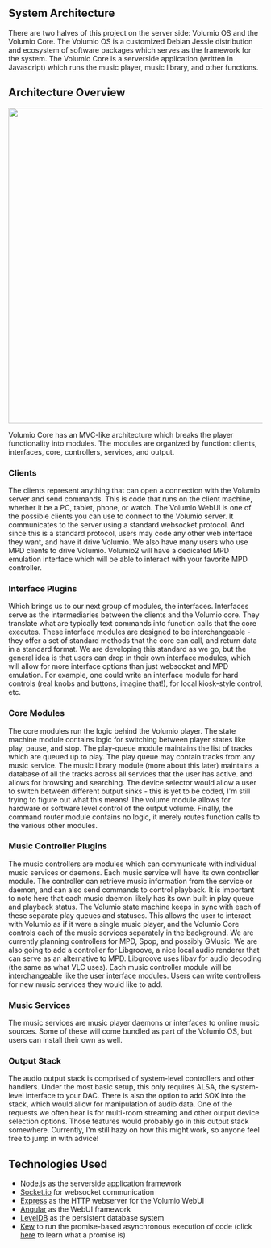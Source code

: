 ## System Architecture


There are two halves of this project on the server side: Volumio OS and the Volumio Core. The Volumio OS is a customized Debian Jessie distribution and ecosystem of software packages which serves as the framework for the system. The Volumio Core is a serverside application (written in Javascript) which runs the music player, music library, and other functions.

## Architecture Overview

<img src="https://github.com/volumio/docs/blob/master/docs/01_Development_How_To/architecture.png" width="624">

Volumio Core has an MVC-like architecture which breaks the player functionality into modules. The modules are organized by function: clients, interfaces, core, controllers, services, and output.

### Clients
The clients represent anything that can open a connection with the Volumio server and send commands. This is code that runs on the client machine, whether it be a PC, tablet, phone, or watch. The Volumio WebUI is one of the possible clients you can use to connect to the Volumio server. It communicates to the server using a standard websocket protocol. And since this is a standard protocol, users may code any other web interface they want, and have it drive Volumio. We also have many users who use MPD clients to drive Volumio. Volumio2 will have a dedicated MPD emulation interface which will be able to interact with your favorite MPD controller.

### Interface Plugins
Which brings us to our next group of modules, the interfaces. Interfaces serve as the intermediaries between the clients and the Volumio core. They translate what are typically text commands into function calls that the core executes. These interface modules are designed to be interchangeable - they offer a set of standard methods that the core can call, and return data in a standard format. We are developing this standard as we go, but the general idea is that users can drop in their own interface modules, which will allow for more interface options than just websocket and MPD emulation. For example, one could write an interface module for hard controls (real knobs and buttons, imagine that!), for local kiosk-style control, etc.

### Core Modules
The core modules run the logic behind the Volumio player. The state machine module contains logic for switching between player states like play, pause, and stop. The play-queue module maintains the list of tracks which are queued up to play. The play queue may contain tracks from any music service. The music library module (more about this later) maintains a database of all the tracks across all services that the user has active. and allows for browsing and searching. The device selector would allow a user to switch between different output sinks - this is yet to be coded, I'm still trying to figure out what this means! The volume module allows for hardware or software level control of the output volume. Finally, the command router module contains no logic, it merely routes function calls to the various other modules.

### Music Controller Plugins
The music controllers are modules which can communicate with individual music services or daemons. Each music service will have its own controller module. The controller can retrieve music information from the service or daemon, and can also send commands to control playback. It is important to note here that each music daemon likely has its own built in play queue and playback status. The Volumio state machine keeps in sync with each of these separate play queues and statuses. This allows the user to interact with Volumio as if it were a single music player, and the Volumio Core controls each of the music services separately in the background. We are currently planning controllers for MPD, Spop, and possibly GMusic. We are also going to add a controller for Libgroove, a nice local audio renderer that can serve as an alternative to MPD. Libgroove uses libav for audio decoding (the same as what VLC uses). Each music controller module will be interchangeable like the user interface modules. Users can write controllers for new music services they would like to add.

### Music Services
The music services are music player daemons or interfaces to online music sources. Some of these will come bundled as part of the Volumio OS, but users can install their own as well.

### Output Stack
The audio output stack is comprised of system-level controllers and other handlers. Under the most basic setup, this only requires ALSA, the system-level interface to your DAC. There is also the option to add SOX into the stack, which would allow for manipulation of audio data. One of the requests we often hear is for multi-room streaming and other output device selection options. Those features would probably go in this output stack somewhere. Currently, I'm still hazy on how this might work, so anyone feel free to jump in with advice!

## Technologies Used
* [Node.js](https://nodejs.org/) as the serverside application framework
* [Socket.io](http://socket.io/) for websocket communication
* [Express](http://expressjs.com/) as the HTTP webserver for the Volumio WebUI
* [Angular](https://angularjs.org/) as the WebUI framework
* [LevelDB](http://leveldb.org/) as the persistent database system
* [Kew](https://github.com/Medium/kew) to run the promise-based asynchronous execution of code (click [here](https://github.com/kriskowal/q/wiki/General-Promise-Resources) to learn what a promise is)
